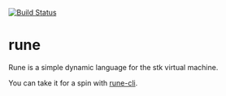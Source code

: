 [![Build Status](https://github.com/udoprog/stk/workflows/Build/badge.svg)](https://github.com/udoprog/stk/actions)

# rune

Rune is a simple dynamic language for the stk virtual machine.

You can take it for a spin with [rune-cli].

[rune-cli]: https://github.com/udoprog/stk
